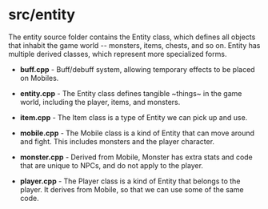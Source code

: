 # src/entity

The entity source folder contains the Entity class, which defines all objects that inhabit the game world -- monsters, items, chests, and so on.
Entity has multiple derived classes, which represent more specialized forms.

* **buff.cpp** - Buff/debuff system, allowing temporary effects to be placed on Mobiles.

* **entity.cpp** - The Entity class defines tangible ~things~ in the game world, including the player, items, and monsters.

* **item.cpp** - The Item class is a type of Entity we can pick up and use.

* **mobile.cpp** - The Mobile class is a kind of Entity that can move around and fight. This includes monsters and the player character.

* **monster.cpp** - Derived from Mobile, Monster has extra stats and code that are unique to NPCs, and do not apply to the player.

* **player.cpp** - The Player class is a kind of Entity that belongs to the player. It derives from Mobile, so that we can use some of the same code.
